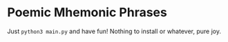 # Poemic Mhemonic Phrases

Just ```python3 main.py``` and have fun! Nothing to install or whatever, pure joy.
